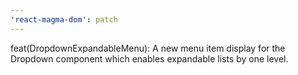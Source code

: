 ```yaml
---
'react-magma-dom': patch
---
```


feat(DropdownExpandableMenu): A new menu item display for the Dropdown component which enables expandable lists by one level.
